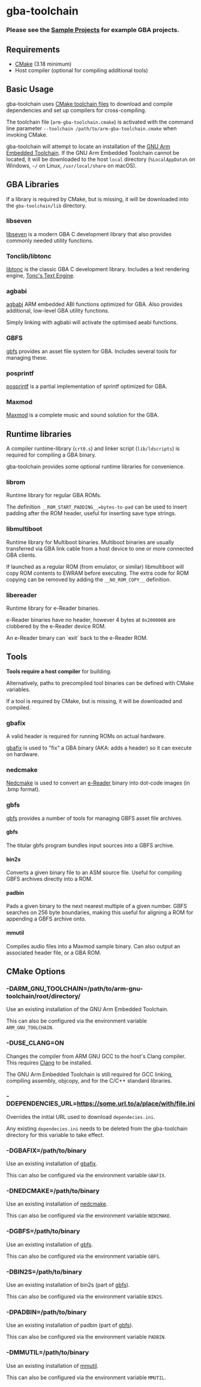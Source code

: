 # gba-toolchain

### Please see the [Sample Projects](https://github.com/felixjones/gba-toolchain/tree/3.0/samples) for example GBA projects.

## Requirements

* [CMake](https://cmake.org/) (3.18 minimum)
* Host compiler (optional for compiling additional tools)

## Basic Usage

gba-toolchain uses [CMake toolchain files](https://cmake.org/cmake/help/latest/manual/cmake-toolchains.7.html#cross-compiling) to download and compile dependencies and set up compilers for cross-compiling.

The toolchain file (`arm-gba-toolchain.cmake`) is activated with the command line parameter `--toolchain /path/to/arm-gba-toolchain.cmake` when invoking CMake.

gba-toolchain will attempt to locate an installation of the [GNU Arm Embedded Toolchain](https://developer.arm.com/tools-and-software/open-source-software/developer-tools/gnu-toolchain/gnu-rm).
If the GNU Arm Embedded Toolchain cannot be located, it will be downloaded to the host `local` directory (`%LocalAppData%` on Windows, `~/` on Linux, `/usr/local/share` on macOS).

## GBA Libraries

If a library is required by CMake, but is missing, it will be downloaded into the `gba-toolchain/lib` directory.

### libseven

[libseven](https://github.com/LunarLambda/libseven) is a modern GBA C development library that also provides commonly needed utility functions.

### Tonclib/libtonc

[libtonc](https://github.com/devkitPro/libtonc) is the classic GBA C development library. Includes a text rendering engine, [Tonc's Text Engine](https://www.coranac.com/tonc/text/tte.htm).

### agbabi

[agbabi](https://github.com/felixjones/agbabi) ARM embedded ABI functions optimized for GBA. Also provides additional, low-level GBA utility functions.

Simply linking with agbabi will activate the optimised aeabi functions.

### GBFS

[gbfs](https://pineight.com/gba/#gbfs) provides an asset file system for GBA. Includes several tools for managing these.

### posprintf

[posprintf](http://www.danposluns.com/gbadev/posprintf/instructions.html) is a partial implementation of sprintf optimized for GBA.

### Maxmod

[Maxmod](https://maxmod.devkitpro.org/) is a complete music and sound solution for the GBA.

## Runtime libraries

A compiler runtime-library (`crt0.s`) and linker script (`lib/ldscripts`) is required for compiling a GBA binary.

gba-toolchain provides some optional runtime libraries for convenience.

### librom

Runtime library for regular GBA ROMs.

The definition `__ROM_START_PADDING__=bytes-to-pad` can be used to insert padding after the ROM header, useful for inserting save type strings.

### libmultiboot

Runtime library for Multiboot binaries. Multiboot binaries are usually transferred via GBA link cable from a host device to one or more connected GBA clients.

If launched as a regular ROM (from emulator, or similar) libmultiboot will copy ROM contents to EWRAM before executing.
The extra code for ROM copying can be removed by adding the `__NO_ROM_COPY__` definition.

### libereader

Runtime library for e-Reader binaries.

e-Reader binaries have no header, however 4 bytes at `0x2000008` are clobbered by the e-Reader device ROM.

An e-Reader binary can ´exit´ back to the e-Reader ROM.

## Tools

**Tools require a host compiler** for building.

Alternatively, paths to precompiled tool binaries can be defined with CMake variables.

If a tool is required by CMake, but is missing, it will be downloaded and compiled.

### gbafix

A valid header is required for running ROMs on actual hardware.

[gbafix](https://github.com/devkitPro/gba-tools/blob/master/src/gbafix.c) is used to "fix" a GBA binary (AKA: adds a header) so it can execute on hardware.

### nedcmake

[Nedcmake](https://github.com/Lymia/nedclib) is used to convert an [e-Reader](https://en.wikipedia.org/wiki/Nintendo_e-Reader) binary into dot-code images (in .bmp format).

### gbfs

[gbfs](https://pineight.com/gba/#gbfs) provides a number of tools for managing GBFS asset file archives.

#### gbfs

The titular gbfs program bundles input sources into a GBFS archive.

#### bin2s

Converts a given binary file to an ASM source file. Useful for compiling GBFS archives directly into a ROM.

#### padbin

Pads a given binary to the next nearest multiple of a given number.
GBFS searches on 256 byte boundaries, making this useful for aligning a ROM for appending a GBFS archive onto.

#### mmutil

Compiles audio files into a Maxmod sample binary. Can also output an associated header file, or a GBA ROM.

## CMake Options

### -DARM_GNU_TOOLCHAIN=/path/to/arm-gnu-toolchain/root/directory/

Use an existing installation of the GNU Arm Embedded Toolchain.

This can also be configured via the environment variable `ARM_GNU_TOOLCHAIN`.

### -DUSE_CLANG=ON

Changes the compiler from ARM GNU GCC to the host's Clang compiler. This requires [Clang](https://clang.llvm.org/) to be installed.

The GNU Arm Embedded Toolchain is still required for GCC linking, compiling assembly, objcopy, and for the C/C++ standard libraries.

### -DDEPENDENCIES_URL=https://some.url.to/a/place/with/file.ini

Overrides the initial URL used to download `dependecies.ini`.

Any existing `dependecies.ini` needs to be deleted from the gba-toolchain directory for this variable to take effect.

### -DGBAFIX=/path/to/binary

Use an existing installation of [gbafix](https://github.com/devkitPro/gba-tools/blob/master/src/gbafix.c).

This can also be configured via the environment variable `GBAFIX`.

### -DNEDCMAKE=/path/to/binary

Use an existing installation of [nedcmake](https://github.com/Lymia/nedclib).

This can also be configured via the environment variable `NEDCMAKE`.

### -DGBFS=/path/to/binary

Use an existing installation of [gbfs](https://pineight.com/gba/#gbfs).

This can also be configured via the environment variable `GBFS`.

### -DBIN2S=/path/to/binary

Use an existing installation of bin2s (part of [gbfs](https://pineight.com/gba/#gbfs)).

This can also be configured via the environment variable `BIN2S`.

### -DPADBIN=/path/to/binary

Use an existing installation of padbin (part of [gbfs](https://pineight.com/gba/#gbfs)).

This can also be configured via the environment variable `PADBIN`.

### -DMMUTIL=/path/to/binary

Use an existing installation of [mmutil](https://github.com/devkitPro/mmutil).

This can also be configured via the environment variable `MMUTIL`.
